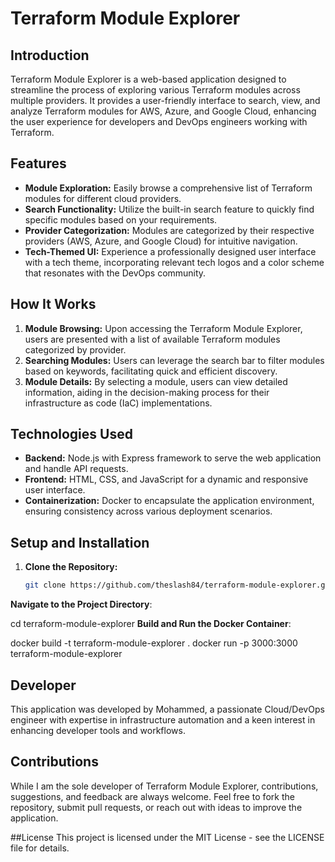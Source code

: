 # Terraform Module Explorer

## Introduction

Terraform Module Explorer is a web-based application designed to streamline the process of exploring various Terraform modules across multiple providers. It provides a user-friendly interface to search, view, and analyze Terraform modules for AWS, Azure, and Google Cloud, enhancing the user experience for developers and DevOps engineers working with Terraform.

## Features

- **Module Exploration:** Easily browse a comprehensive list of Terraform modules for different cloud providers.
- **Search Functionality:** Utilize the built-in search feature to quickly find specific modules based on your requirements.
- **Provider Categorization:** Modules are categorized by their respective providers (AWS, Azure, and Google Cloud) for intuitive navigation.
- **Tech-Themed UI:** Experience a professionally designed user interface with a tech theme, incorporating relevant tech logos and a color scheme that resonates with the DevOps community.

## How It Works

1. **Module Browsing:** Upon accessing the Terraform Module Explorer, users are presented with a list of available Terraform modules categorized by provider.
2. **Searching Modules:** Users can leverage the search bar to filter modules based on keywords, facilitating quick and efficient discovery.
3. **Module Details:** By selecting a module, users can view detailed information, aiding in the decision-making process for their infrastructure as code (IaC) implementations.

## Technologies Used

- **Backend:** Node.js with Express framework to serve the web application and handle API requests.
- **Frontend:** HTML, CSS, and JavaScript for a dynamic and responsive user interface.
- **Containerization:** Docker to encapsulate the application environment, ensuring consistency across various deployment scenarios.

## Setup and Installation

1. **Clone the Repository:**
   ```bash
   git clone https://github.com/theslash84/terraform-module-explorer.git
**Navigate to the Project Directory**:

cd terraform-module-explorer
**Build and Run the Docker Container**:

  docker build -t terraform-module-explorer .
  docker run -p 3000:3000 terraform-module-explorer

## Developer
This application was developed by Mohammed, a passionate Cloud/DevOps engineer with expertise in infrastructure automation and a keen interest in enhancing developer tools and workflows.

## Contributions
While I am the sole developer of Terraform Module Explorer, contributions, suggestions, and feedback are always welcome. Feel free to fork the repository, submit pull requests, or reach out with ideas to improve the application.

##License
This project is licensed under the MIT License - see the LICENSE file for details.
